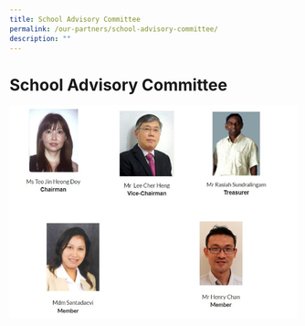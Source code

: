```yaml
---
title: School Advisory Committee
permalink: /our-partners/school-advisory-committee/
description: ""
---
```

# **School Advisory Committee**

![](/images/schadvisorycommittee.jpg)